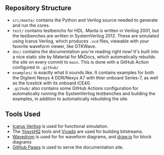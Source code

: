 ## Repository Structure
- `src/manta/` contains the Python and Verilog source needed to generate and run the cores.
- `test/` contains testbenchs for HDL. Manta is written in Verilog 2001, but the testbenches are written in SystemVerilog 2012. These are simulated using Icarus Verilog, which produces `.vcd` files, viewable with your favorite waveform viewer, like GTKWave.
- `doc/` contains the documentation you're reading right now! It's built into a nice static site by Material for MkDocs, which automatically rebuilds the site on every commit to `main`. This is done with a GitHub Action configured in `.github/`
- `examples/` is exactly what it sounds like. It contains examples for both the Digilent Nexys 4 DDR/Nexys A7 with thier onboard Series-7, as well as the Icestick with its onboard iCE40.
- `.github/` also contains some GitHub Actions configuration for automatically running the SystemVerilog testbenches and building the examples, in addition to automatically rebuilding the site.

## Tools Used
- [Icarus Verilog](https://github.com/steveicarus/iverilog) is used for functional simulation.
- The [YosysHQ](https://github.com/YosysHQ) tools and [Vivado](https://www.xilinx.com/products/design-tools/vivado.html) are used for building bitstreams.
- [Wavedrom](https://wavedrom.com/) is used for for waveform diagrams, and [draw.io](https://app.diagrams.net/) for block diagrams
- [GitHub Pages](https://pages.github.com/) is used to serve the documentation site.